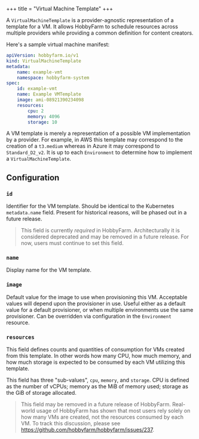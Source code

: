 +++
title = "Virtual Machine Template"
+++

A `VirtualMachineTemplate` is a provider-agnostic representation of a template for a VM. It allows HobbyFarm to schedule resources across multiple providers while providing a common definition for content creators. 

Here's a sample virtual machine manifest:

```yaml
apiVersion: hobbyfarm.io/v1
kind: VirtualMachineTemplate
metadata:
    name: example-vmt
    namespace: hobbyfarm-system
spec:
    id: example-vmt
    name: Example VMTemplate
    image: ami-08921390234098
    resources:
        cpu: 2
        memory: 4096
        storage: 10
``` 


A VM template is merely a representation of a possible VM implementation by a provider. For example, in AWS this template may correspond to the creation of a `t3.medium` whereas in Azure it may correspond to `Standard_D2_v2`. It is up to each `Environment` to determine how to implement a `VirtualMachineTemplate`.

## Configuration

### `id`

Identifier for the VM template. Should be identical to the Kubernetes `metadata.name` field. Present for historical reasons, will be phased out in a future release. 

> This field is currently *required* in HobbyFarm. Architecturally it is considered deprecated and may be removed in a future release. For now, users must continue to set this field. 

### `name`

Display name for the VM template.

### `image`

Default value for the image to use when provisioning this VM. Acceptable values will depend upon the provisioner in use. Useful either as a default value for a default provisioner, or when multiple environments use the same provisioner. Can be overridden via configuration in the `Environment` resource. 

### `resources`

This field defines counts and quantities of consumption for VMs created from this template. In other words how many CPU, how much memory, and how much storage is expected to be consumed by each VM utilizing this template. 

This field has three "sub-values", `cpu`, `memory`, and `storage`. CPU is defined as the number of vCPUs; memory as the MiB of memory used; storage as the GiB of storage allocated. 

> This field may be removed in a future release of HobbyFarm. Real-world usage of HobbyFarm has shown that most users rely solely on how many VMs are created, not the resources consumed by each VM. To track this discussion, please see https://github.com/hobbyfarm/hobbyfarm/issues/237.
